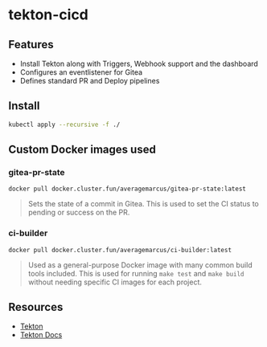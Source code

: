 # tekton-cicd

## Features

- Install Tekton along with Triggers, Webhook support and the dashboard
- Configures an eventlistener for Gitea
- Defines standard PR and Deploy pipelines

## Install

```sh
kubectl apply --recursive -f ./
```

## Custom Docker images used

### gitea-pr-state

`docker pull docker.cluster.fun/averagemarcus/gitea-pr-state:latest`

> Sets the state of a commit in Gitea. This is used to set the CI status to pending or success on the PR.

### ci-builder

`docker pull docker.cluster.fun/averagemarcus/ci-builder:latest`

> Used as a general-purpose Docker image with many common build tools included. This is used for running `make test` and `make build` without needing specific CI images for each project.

## Resources

- [Tekton](https://tekton.dev/)
- [Tekton Docs](https://tekton.dev/docs/)
